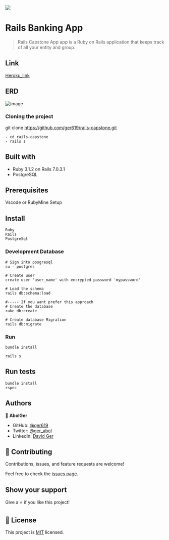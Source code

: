 
![](https://img.shields.io/badge/Microverse-blueviolet)
# Rails Banking App

>Rails Capstone App app is a Ruby on Rails application that keeps track of all your entity and group.

## Link 
[Heroku_link](https://tomb-stone.herokuapp.com/users/sign_in)


## ERD
![image](https://github.com/microverseinc/curriculum-rails/blob/main/recipe-app/images/recipe_erd.png)

### Cloning the project

git clone https://github.com/ger619/rails-capstone.git <Your-Build-Directory>
``` 
- cd rails-capstone
- rails s
```


## Built with
- Ruby 3.1.2 on Rails 7.0.3.1
- PostgreSQL

## Prerequisites

Vscode or RubyMine
Setup

## Install
    Ruby
    Rails
    PostgreSql

### Development Database

```
# Sign into posgresql
su - postgres

# Create user
create user 'user_name' with encrypted password 'mypassword'

# Load the schema
rails db:schema:load

#----- If you want prefer this approach
# Create the database
rake db:create

# Create database Migration
rails db:migrate
```

### Run

```
bundle install

rails s
```

## Run tests
```
bundle install
rspec
```

## Authors

👤 **AbolGer**

- GitHub: [@ger619](https://github.com/ger619)
- Twitter: [@ger_abol](https://twitter.com/ger_abol)
- LinkedIn: [David Ger](https://linkedin.com/in/david-ger-426b4576)


## 🤝 Contributing

Contributions, issues, and feature requests are welcome!

Feel free to check the [issues page](https://github.com/ger619/rails-capstone/issues).

## Show your support

Give a ⭐️ if you like this project!

## 📝 License

This project is [MIT](./MIT.md) licensed.
